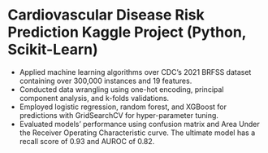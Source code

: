 # Cardiovascular Disease Risk Prediction Kaggle Project (Python, Scikit-Learn)

- Applied machine learning algorithms over CDC’s 2021 BRFSS dataset containing over 300,000 instances and 19 features.
- Conducted data wrangling using one-hot encoding, principal component analysis, and k-folds validations.
- Employed logistic regression, random forest, and XGBoost for predictions with GridSearchCV for hyper-parameter tuning.
- Evaluated models’ performance using confusion matrix and Area Under the Receiver Operating Characteristic curve. The ultimate model has a recall score of 0.93 and AUROC of 0.82.
